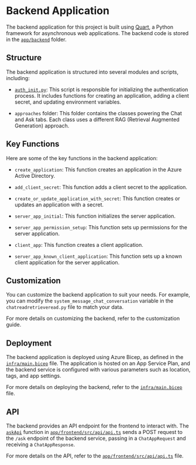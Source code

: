 # Backend Application

The backend application for this project is built using [Quart](https://quart.palletsprojects.com/), a Python framework for asynchronous web applications. The backend code is stored in the [``app/backend``](command:_github.copilot.openRelativePath?%5B%7B%22scheme%22%3A%22file%22%2C%22authority%22%3A%22%22%2C%22path%22%3A%22%2FC%3A%2FUsers%2Fazureuser%2Fsource%2Frepos%2Fazure-search-openai-demo%2Fapp%2Fbackend%22%2C%22query%22%3A%22%22%2C%22fragment%22%3A%22%22%7D%5D "c:\Users\azureuser\source\repos\azure-search-openai-demo\app\backend") folder.

## Structure

The backend application is structured into several modules and scripts, including:

- [``auth_init.py``](command:_github.copilot.openRelativePath?%5B%7B%22scheme%22%3A%22file%22%2C%22authority%22%3A%22%22%2C%22path%22%3A%22%2Fc%3A%2FUsers%2Fazureuser%2Fsource%2Frepos%2Fazure-search-openai-demo%2Fscripts%2Fauth_init.py%22%2C%22query%22%3A%22%22%2C%22fragment%22%3A%22%22%7D%5D "c:\Users\azureuser\source\repos\azure-search-openai-demo\scripts\auth_init.py"): This script is responsible for initializing the authentication process. It includes functions for creating an application, adding a client secret, and updating environment variables.

- `approaches` folder: This folder contains the classes powering the Chat and Ask tabs. Each class uses a different RAG (Retrieval Augmented Generation) approach.

## Key Functions

Here are some of the key functions in the backend application:

- `create_application`: This function creates an application in the Azure Active Directory.

- `add_client_secret`: This function adds a client secret to the application.

- `create_or_update_application_with_secret`: This function creates or updates an application with a secret.

- `server_app_initial`: This function initializes the server application.

- `server_app_permission_setup`: This function sets up permissions for the server application.

- `client_app`: This function creates a client application.

- `server_app_known_client_application`: This function sets up a known client application for the server application.

## Customization

You can customize the backend application to suit your needs. For example, you can modify the `system_message_chat_conversation` variable in the `chatreadretrieveread.py` file to match your data.

For more details on customizing the backend, refer to the customization guide.

## Deployment

The backend application is deployed using Azure Bicep, as defined in the [``infra/main.bicep``](command:_github.copilot.openRelativePath?%5B%7B%22scheme%22%3A%22file%22%2C%22authority%22%3A%22%22%2C%22path%22%3A%22%2FC%3A%2FUsers%2Fazureuser%2Fsource%2Frepos%2Fazure-search-openai-demo%2Finfra%2Fmain.bicep%22%2C%22query%22%3A%22%22%2C%22fragment%22%3A%22%22%7D%5D "c:\Users\azureuser\source\repos\azure-search-openai-demo\infra\main.bicep") file. The application is hosted on an App Service Plan, and the backend service is configured with various parameters such as location, tags, and app settings.

For more details on deploying the backend, refer to the [``infra/main.bicep``](command:_github.copilot.openRelativePath?%5B%7B%22scheme%22%3A%22file%22%2C%22authority%22%3A%22%22%2C%22path%22%3A%22%2FC%3A%2FUsers%2Fazureuser%2Fsource%2Frepos%2Fazure-search-openai-demo%2Finfra%2Fmain.bicep%22%2C%22query%22%3A%22%22%2C%22fragment%22%3A%22%22%7D%5D "c:\Users\azureuser\source\repos\azure-search-openai-demo\infra\main.bicep") file.

## API

The backend provides an API endpoint for the frontend to interact with. The [`askApi`](command:_github.copilot.openSymbolFromReferences?%5B%7B%22%24mid%22%3A1%2C%22fsPath%22%3A%22c%3A%5C%5CUsers%5C%5Cazureuser%5C%5Csource%5C%5Crepos%5C%5Cazure-search-openai-demo%5C%5Capp%5C%5Cfrontend%5C%5Csrc%5C%5Capi%5C%5Capi.ts%22%2C%22_sep%22%3A1%2C%22external%22%3A%22file%3A%2F%2F%2Fc%253A%2FUsers%2Fazureuser%2Fsource%2Frepos%2Fazure-search-openai-demo%2Fapp%2Ffrontend%2Fsrc%2Fapi%2Fapi.ts%22%2C%22path%22%3A%22%2Fc%3A%2FUsers%2Fazureuser%2Fsource%2Frepos%2Fazure-search-openai-demo%2Fapp%2Ffrontend%2Fsrc%2Fapi%2Fapi.ts%22%2C%22scheme%22%3A%22file%22%7D%2C%7B%22line%22%3A24%2C%22character%22%3A0%7D%5D "app/frontend/src/api/api.ts") function in [``app/frontend/src/api/api.ts``](command:_github.copilot.openRelativePath?%5B%7B%22scheme%22%3A%22file%22%2C%22authority%22%3A%22%22%2C%22path%22%3A%22%2FC%3A%2FUsers%2Fazureuser%2Fsource%2Frepos%2Fazure-search-openai-demo%2Fapp%2Ffrontend%2Fsrc%2Fapi%2Fapi.ts%22%2C%22query%22%3A%22%22%2C%22fragment%22%3A%22%22%7D%5D "c:\Users\azureuser\source\repos\azure-search-openai-demo\app\frontend\src\api\api.ts") sends a POST request to the `/ask` endpoint of the backend service, passing in a `ChatAppRequest` and receiving a `ChatAppResponse`.

For more details on the API, refer to the [``app/frontend/src/api/api.ts``](command:_github.copilot.openRelativePath?%5B%7B%22scheme%22%3A%22file%22%2C%22authority%22%3A%22%22%2C%22path%22%3A%22%2FC%3A%2FUsers%2Fazureuser%2Fsource%2Frepos%2Fazure-search-openai-demo%2Fapp%2Ffrontend%2Fsrc%2Fapi%2Fapi.ts%22%2C%22query%22%3A%22%22%2C%22fragment%22%3A%22%22%7D%5D "c:\Users\azureuser\source\repos\azure-search-openai-demo\app\frontend\src\api\api.ts") file.